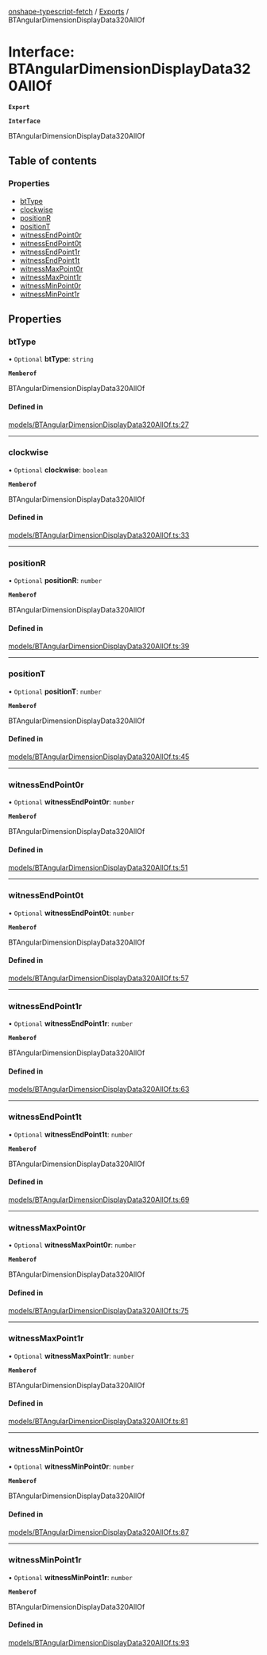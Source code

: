 [onshape-typescript-fetch](../README.md) / [Exports](../modules.md) / BTAngularDimensionDisplayData320AllOf

# Interface: BTAngularDimensionDisplayData320AllOf

**`Export`**

**`Interface`**

BTAngularDimensionDisplayData320AllOf

## Table of contents

### Properties

- [btType](BTAngularDimensionDisplayData320AllOf.md#bttype)
- [clockwise](BTAngularDimensionDisplayData320AllOf.md#clockwise)
- [positionR](BTAngularDimensionDisplayData320AllOf.md#positionr)
- [positionT](BTAngularDimensionDisplayData320AllOf.md#positiont)
- [witnessEndPoint0r](BTAngularDimensionDisplayData320AllOf.md#witnessendpoint0r)
- [witnessEndPoint0t](BTAngularDimensionDisplayData320AllOf.md#witnessendpoint0t)
- [witnessEndPoint1r](BTAngularDimensionDisplayData320AllOf.md#witnessendpoint1r)
- [witnessEndPoint1t](BTAngularDimensionDisplayData320AllOf.md#witnessendpoint1t)
- [witnessMaxPoint0r](BTAngularDimensionDisplayData320AllOf.md#witnessmaxpoint0r)
- [witnessMaxPoint1r](BTAngularDimensionDisplayData320AllOf.md#witnessmaxpoint1r)
- [witnessMinPoint0r](BTAngularDimensionDisplayData320AllOf.md#witnessminpoint0r)
- [witnessMinPoint1r](BTAngularDimensionDisplayData320AllOf.md#witnessminpoint1r)

## Properties

### btType

• `Optional` **btType**: `string`

**`Memberof`**

BTAngularDimensionDisplayData320AllOf

#### Defined in

[models/BTAngularDimensionDisplayData320AllOf.ts:27](https://github.com/toebes/onshape-typescript-fetch/blob/3e11ae1/models/BTAngularDimensionDisplayData320AllOf.ts#L27)

___

### clockwise

• `Optional` **clockwise**: `boolean`

**`Memberof`**

BTAngularDimensionDisplayData320AllOf

#### Defined in

[models/BTAngularDimensionDisplayData320AllOf.ts:33](https://github.com/toebes/onshape-typescript-fetch/blob/3e11ae1/models/BTAngularDimensionDisplayData320AllOf.ts#L33)

___

### positionR

• `Optional` **positionR**: `number`

**`Memberof`**

BTAngularDimensionDisplayData320AllOf

#### Defined in

[models/BTAngularDimensionDisplayData320AllOf.ts:39](https://github.com/toebes/onshape-typescript-fetch/blob/3e11ae1/models/BTAngularDimensionDisplayData320AllOf.ts#L39)

___

### positionT

• `Optional` **positionT**: `number`

**`Memberof`**

BTAngularDimensionDisplayData320AllOf

#### Defined in

[models/BTAngularDimensionDisplayData320AllOf.ts:45](https://github.com/toebes/onshape-typescript-fetch/blob/3e11ae1/models/BTAngularDimensionDisplayData320AllOf.ts#L45)

___

### witnessEndPoint0r

• `Optional` **witnessEndPoint0r**: `number`

**`Memberof`**

BTAngularDimensionDisplayData320AllOf

#### Defined in

[models/BTAngularDimensionDisplayData320AllOf.ts:51](https://github.com/toebes/onshape-typescript-fetch/blob/3e11ae1/models/BTAngularDimensionDisplayData320AllOf.ts#L51)

___

### witnessEndPoint0t

• `Optional` **witnessEndPoint0t**: `number`

**`Memberof`**

BTAngularDimensionDisplayData320AllOf

#### Defined in

[models/BTAngularDimensionDisplayData320AllOf.ts:57](https://github.com/toebes/onshape-typescript-fetch/blob/3e11ae1/models/BTAngularDimensionDisplayData320AllOf.ts#L57)

___

### witnessEndPoint1r

• `Optional` **witnessEndPoint1r**: `number`

**`Memberof`**

BTAngularDimensionDisplayData320AllOf

#### Defined in

[models/BTAngularDimensionDisplayData320AllOf.ts:63](https://github.com/toebes/onshape-typescript-fetch/blob/3e11ae1/models/BTAngularDimensionDisplayData320AllOf.ts#L63)

___

### witnessEndPoint1t

• `Optional` **witnessEndPoint1t**: `number`

**`Memberof`**

BTAngularDimensionDisplayData320AllOf

#### Defined in

[models/BTAngularDimensionDisplayData320AllOf.ts:69](https://github.com/toebes/onshape-typescript-fetch/blob/3e11ae1/models/BTAngularDimensionDisplayData320AllOf.ts#L69)

___

### witnessMaxPoint0r

• `Optional` **witnessMaxPoint0r**: `number`

**`Memberof`**

BTAngularDimensionDisplayData320AllOf

#### Defined in

[models/BTAngularDimensionDisplayData320AllOf.ts:75](https://github.com/toebes/onshape-typescript-fetch/blob/3e11ae1/models/BTAngularDimensionDisplayData320AllOf.ts#L75)

___

### witnessMaxPoint1r

• `Optional` **witnessMaxPoint1r**: `number`

**`Memberof`**

BTAngularDimensionDisplayData320AllOf

#### Defined in

[models/BTAngularDimensionDisplayData320AllOf.ts:81](https://github.com/toebes/onshape-typescript-fetch/blob/3e11ae1/models/BTAngularDimensionDisplayData320AllOf.ts#L81)

___

### witnessMinPoint0r

• `Optional` **witnessMinPoint0r**: `number`

**`Memberof`**

BTAngularDimensionDisplayData320AllOf

#### Defined in

[models/BTAngularDimensionDisplayData320AllOf.ts:87](https://github.com/toebes/onshape-typescript-fetch/blob/3e11ae1/models/BTAngularDimensionDisplayData320AllOf.ts#L87)

___

### witnessMinPoint1r

• `Optional` **witnessMinPoint1r**: `number`

**`Memberof`**

BTAngularDimensionDisplayData320AllOf

#### Defined in

[models/BTAngularDimensionDisplayData320AllOf.ts:93](https://github.com/toebes/onshape-typescript-fetch/blob/3e11ae1/models/BTAngularDimensionDisplayData320AllOf.ts#L93)

